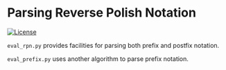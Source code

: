 # Parsing Reverse Polish Notation

[![License](https://img.shields.io/badge/license-MIT-blue.svg)](https://https://github.com/Melkor-1/pyva/edit/main/LICENSE)

`eval_rpn.py` provides facilities for parsing both prefix and postfix notation.  

`eval_prefix.py` uses another algorithm to parse prefix notation.
